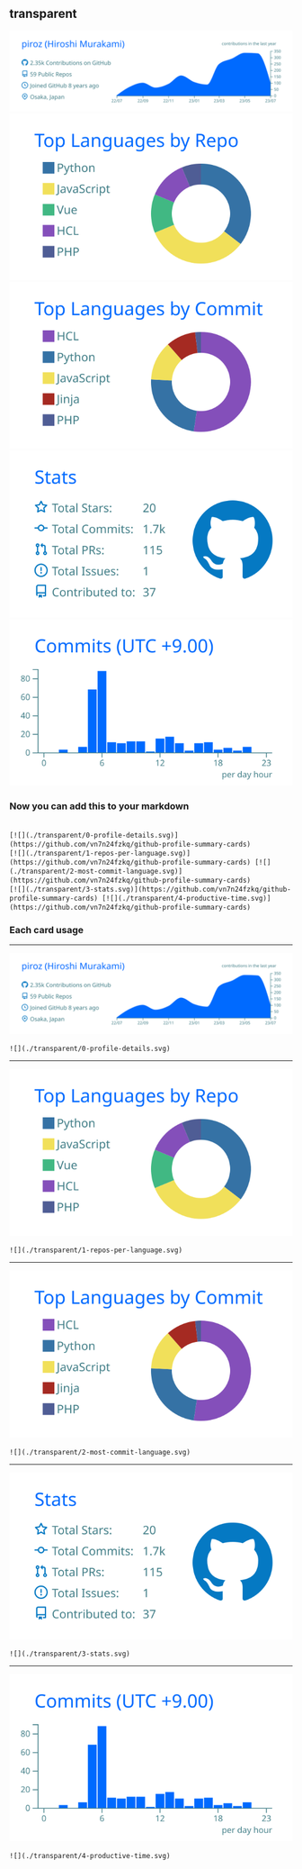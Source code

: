## transparent

[![](./0-profile-details.svg)](https://github.com/vn7n24fzkq/github-profile-summary-cards)
[![](./1-repos-per-language.svg)](https://github.com/vn7n24fzkq/github-profile-summary-cards) [![](./2-most-commit-language.svg)](https://github.com/vn7n24fzkq/github-profile-summary-cards)
[![](./3-stats.svg)](https://github.com/vn7n24fzkq/github-profile-summary-cards) [![](./4-productive-time.svg)](https://github.com/vn7n24fzkq/github-profile-summary-cards)
### Now you can add this to your markdown
```

[![](./transparent/0-profile-details.svg)](https://github.com/vn7n24fzkq/github-profile-summary-cards)
[![](./transparent/1-repos-per-language.svg)](https://github.com/vn7n24fzkq/github-profile-summary-cards) [![](./transparent/2-most-commit-language.svg)](https://github.com/vn7n24fzkq/github-profile-summary-cards)
[![](./transparent/3-stats.svg)](https://github.com/vn7n24fzkq/github-profile-summary-cards) [![](./transparent/4-productive-time.svg)](https://github.com/vn7n24fzkq/github-profile-summary-cards)

```

### Each card usage
---

![](./0-profile-details.svg)

```
![](./transparent/0-profile-details.svg)
```

    

---

![](./1-repos-per-language.svg)

```
![](./transparent/1-repos-per-language.svg)
```

    

---

![](./2-most-commit-language.svg)

```
![](./transparent/2-most-commit-language.svg)
```

    

---

![](./3-stats.svg)

```
![](./transparent/3-stats.svg)
```

    

---

![](./4-productive-time.svg)

```
![](./transparent/4-productive-time.svg)
```

    
